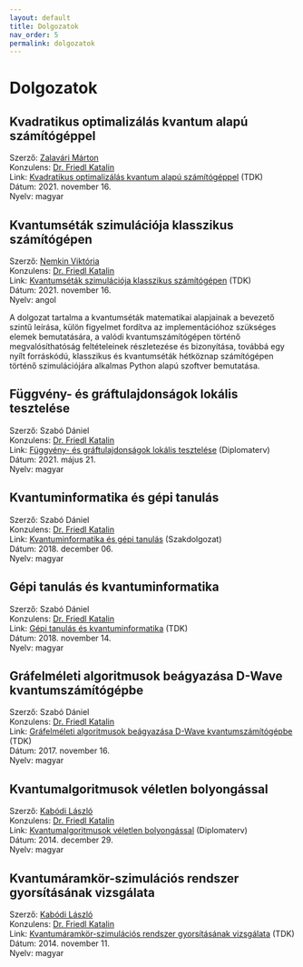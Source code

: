 ```yaml
---
layout: default
title: Dolgozatok
nav_order: 5
permalink: dolgozatok
---
```


# Dolgozatok

## Kvadratikus optimalizálás kvantum alapú számítógéppel

Szerző: [Zalavári Márton](./kapcsolat#zalavári-márton)\
Konzulens: [Dr. Friedl Katalin](./kapcsolat#dr-friedl-katalin)\
Link: [Kvadratikus optimalizálás kvantum alapú számítógéppel](https://tdk.bme.hu/VIK/modell1/Kvadratikus-optimalizalas-kvantum-alapu) (TDK)\
Dátum: 2021. november 16.\
Nyelv: magyar

## Kvantumséták szimulációja klasszikus számítógépen

Szerző: [Nemkin Viktória](./kapcsolat#nemkin-viktoria)\
Konzulens: [Dr. Friedl Katalin](./kapcsolat#dr-friedl-katalin)\
Link: [Kvantumséták szimulációja klasszikus számítógépen](https://tdk.bme.hu/VIK/modell1/Kvantumsetak-szimulacioja-klasszikus) (TDK)\
Dátum: 2021. november 16.\
Nyelv: angol

A dolgozat tartalma a kvantumséták matematikai alapjainak a bevezető szintű leírása, külön figyelmet fordítva az implementációhoz szükséges elemek bemutatására, a valódi kvantumszámítógépen történő megvalósíthatóság feltételeinek részletezése és bizonyítása, továbbá egy nyílt forráskódú, klasszikus és kvantumséták hétköznap számítógépen történő szimulációjára alkalmas Python alapú szoftver bemutatása.

## Függvény- és gráftulajdonságok lokális tesztelése

Szerző: Szabó Dániel\
Konzulens: [Dr. Friedl Katalin](./kapcsolat#dr-friedl-katalin)\
Link: [Függvény- és gráftulajdonságok lokális tesztelése](https://diplomaterv.vik.bme.hu/hu/Theses/Fuggveny-es-graftulajdonsagok-lokalis) (Diplomaterv)\
Dátum: 2021. május 21.\
Nyelv: magyar

## Kvantuminformatika és gépi tanulás

Szerző: Szabó Dániel\
Konzulens: [Dr. Friedl Katalin](./kapcsolat#dr-friedl-katalin)\
Link: [Kvantuminformatika és gépi tanulás](https://diplomaterv.vik.bme.hu/hu/Theses/Kvantuminformatika-es-gepi-tanulas) (Szakdolgozat)\
Dátum: 2018. december 06.\
Nyelv: magyar

## Gépi tanulás és kvantuminformatika

Szerző: Szabó Dániel\
Konzulens: [Dr. Friedl Katalin](./kapcsolat#dr-friedl-katalin)\
Link: [Gépi tanulás és kvantuminformatika](http://tdk.bme.hu/VIK/Szimu1/Gepi-tanulas-es-kvantuminformatika) (TDK)\
Dátum: 2018. november 14.\
Nyelv: magyar

## Gráfelméleti algoritmusok beágyazása D-Wave kvantumszámítógépbe

Szerző: Szabó Dániel\
Konzulens: [Dr. Friedl Katalin](./kapcsolat#dr-friedl-katalin)\
Link: [Gráfelméleti algoritmusok beágyazása D-Wave kvantumszámítógépbe](http://tdk.bme.hu/VIK/Szimu/Grafelmeleti-algoritmusok-beagyazasa-DWave) (TDK)\
Dátum: 2017. november 16.\
Nyelv: magyar

## Kvantumalgoritmusok véletlen bolyongással

Szerző: [Kabódi László](./kapcsolat#kabódi-lászló)\
Konzulens: [Dr. Friedl Katalin](./kapcsolat#dr-friedl-katalin)\
Link: [Kvantumalgoritmusok véletlen bolyongással](https://diplomaterv.vik.bme.hu/hu/Theses/Kvantumalgoritmusok-veletlen-bolyongassal) (Diplomaterv)\
Dátum: 2014. december 29.\
Nyelv: magyar

## Kvantumáramkör-szimulációs rendszer gyorsításának vizsgálata

Szerző: [Kabódi László](./kapcsolat#kabódi-lászló)\
Konzulens: [Dr. Friedl Katalin](./kapcsolat#dr-friedl-katalin)\
Link: [Kvantumáramkör-szimulációs rendszer gyorsításának vizsgálata](http://tdk.bme.hu/VIK/Szimulacio/Kvantumaramkorszimulacios-rendszer) (TDK)\
Dátum: 2014. november 11.\
Nyelv: magyar
